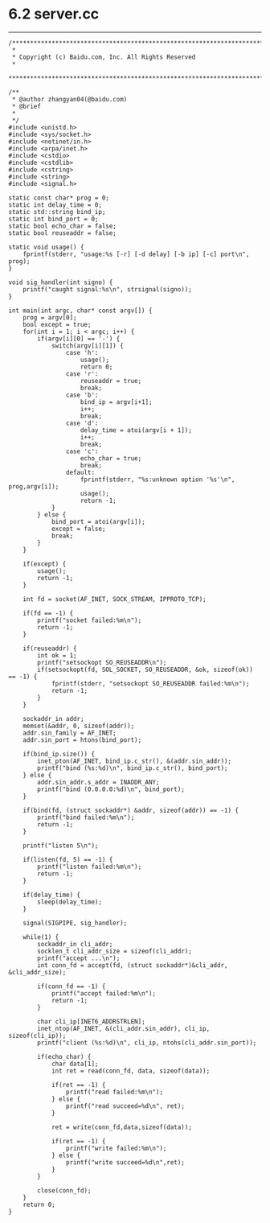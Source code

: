 # 6.2 server.cc
***

    /***************************************************************************
     *
     * Copyright (c) Baidu.com, Inc. All Rights Reserved
     *
     **************************************************************************/
    
    /**
     * @author zhangyan04(@baidu.com)
     * @brief
     *
     */
    #include <unistd.h>
    #include <sys/socket.h>
    #include <netinet/in.h>
    #include <arpa/inet.h>
    #include <cstdio>
    #include <cstdlib>
    #include <cstring>
    #include <string>
    #include <signal.h>
    
    static const char* prog = 0;
    static int delay_time = 0;
    static std::string bind_ip;
    static int bind_port = 0;
    static bool echo_char = false;
    static bool reuseaddr = false;
    
    static void usage() {
        fprintf(stderr, "usage:%s [-r] [-d delay] [-b ip] [-c] port\n", prog);
    }
    
    void sig_handler(int signo) {
        printf("caught signal:%s\n", strsignal(signo));
    }
    
    int main(int argc, char* const argv[]) {
        prog = argv[0];
        bool except = true;
        for(int i = 1; i < argc; i++) {
            if(argv[i][0] == '-') {
                switch(argv[i][1]) {
                    case 'h':
                        usage();
                        return 0;
                    case 'r':
                        reuseaddr = true;
                        break;
                    case 'b':
                        bind_ip = argv[i+1];
                        i++;
                        break;
                    case 'd':
                        delay_time = atoi(argv[i + 1]);
                        i++;
                        break;
                    case 'c':
                        echo_char = true;
                        break;
                    default:
                        fprintf(stderr, "%s:unknown option '%s'\n", prog,argv[i]);
                        usage();
                        return -1;
                }
            } else {
                bind_port = atoi(argv[i]);
                except = false;
                break;
            }
        }
        
        if(except) {
            usage();
            return -1;
        }
        
        int fd = socket(AF_INET, SOCK_STREAM, IPPROTO_TCP);
        
        if(fd == -1) {
            printf("socket failed:%m\n");
            return -1;
        }
        
        if(reuseaddr) {
            int ok = 1;
            printf("setsockopt SO_REUSEADDR\n");
            if(setsockopt(fd, SOL_SOCKET, SO_REUSEADDR, &ok, sizeof(ok)) == -1) {
                fprintf(stderr, "setsockopt SO_REUSEADDR failed:%m\n");
                return -1;
            }
        }
        
        sockaddr_in addr;
        memset(&addr, 0, sizeof(addr));
        addr.sin_family = AF_INET;
        addr.sin_port = htons(bind_port);
        
        if(bind_ip.size()) {
            inet_pton(AF_INET, bind_ip.c_str(), &(addr.sin_addr));
            printf("bind (%s:%d)\n", bind_ip.c_str(), bind_port);
        } else {
            addr.sin_addr.s_addr = INADDR_ANY;
            printf("bind (0.0.0.0:%d)\n", bind_port);
        }
        
        if(bind(fd, (struct sockaddr*) &addr, sizeof(addr)) == -1) {
            printf("bind failed:%m\n");
            return -1;
        }
        
        printf("listen 5\n");
        
        if(listen(fd, 5) == -1) {
            printf("listen failed:%m\n");
            return -1;
        }
        
        if(delay_time) {
            sleep(delay_time);
        }
        
        signal(SIGPIPE, sig_handler);
        
        while(1) {
            sockaddr_in cli_addr;
            socklen_t cli_addr_size = sizeof(cli_addr);
            printf("accept ...\n");
            int conn_fd = accept(fd, (struct sockaddr*)&cli_addr, &cli_addr_size);
            
            if(conn_fd == -1) {
                printf("accept failed:%m\n");
                return -1;
            }
            
            char cli_ip[INET6_ADDRSTRLEN];
            inet_ntop(AF_INET, &(cli_addr.sin_addr), cli_ip, sizeof(cli_ip));
            printf("client (%s:%d)\n", cli_ip, ntohs(cli_addr.sin_port));
            
            if(echo_char) {
                char data[1];
                int ret = read(conn_fd, data, sizeof(data));
                
                if(ret == -1) {
                    printf("read failed:%m\n");
                } else {
                    printf("read succeed=%d\n", ret);
                }
                
                ret = write(conn_fd,data,sizeof(data));
                
                if(ret == -1) {
                    printf("write failed:%m\n");
                } else {
                    printf("write succeed=%d\n",ret);
                }
            }
            
            close(conn_fd);
        }
        return 0;
    }
